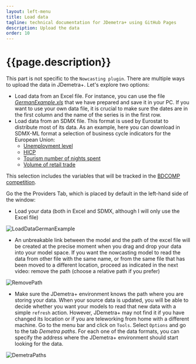 ```yaml
---
layout: left-menu
title: Load data
tagline: technical documentation for JDemetra+ using GitHub Pages
description: Upload the data
order: 10
---
```

# {{page.description}}

This part is not specific to the `Nowcasting plugin`. There are multiple ways to upload the data in JDemetra+. Let's explore two options:

- Load data from an Excel file. For instance, you can use the file [_GermanExample.xls_](https://github.com/nbbrd/jdemetra-nowcasting/wiki/Models_and_Data/DE/GermanExample.xlsx) that we have prepared and save it in your PC. If you want to use your own data file, it is crucial to make sure the dates are in the first column and the name of the series is in the first row.
- Load data from an SDMX file. This format is used by Eurostat to distribute most of its data. As an example, here you can download in SDMX-ML format a selection of business cycle indicators for the European Union:
	- [Unemployment level](https://open-data.europa.eu/en/data/dataset/HuhJ5kr24H1ymxpaDkamxA) 	
	- [HICP](https://open-data.europa.eu/en/data/dataset/eWEhQZ17tyHTWf7CdyHrA)
	- [Tourism number of nights spent](https://open-data.europa.eu/en/data/dataset/vRkVEpAUZQg9sbvTIhfGA)
	- [Volume of retail trade](https://open-data.europa.eu/en/data/dataset/7OJLyRVIeyVmhqbwtFdA)
	
This selection includes the variables that will be tracked in the [BDCOMP competition](http://fxdiebold.blogspot.be/2015/12/eurostat-forecasting-competition.html). 

Go the the Providers Tab, which is placed by default in the left-hand side of the window:

- Load your data (both in Excel and SDMX, although I will only use the Excel file)
 
 ![LoadDataGermanExample](https://github.com/nbbrd/jdemetra-nowcasting/wiki/images/LoadExcelSdmx.gif) 
 

- An unbreakable link between the model and the path of the excel file will be created at the precise moment when you drag and drop your data into your model space. If you want the nowcasting model to read the data from other file with the same name, or from the same file that has been moved to a different location, proceed as indicated in the next video: remove the path (choose a relative path if you prefer)
 
 ![RemovePath](https://github.com/nbbrd/jdemetra-nowcasting/wiki/images/RemovePath.gif) 
 

- Make sure the JDemetra+ environment knows the path where you are storing your data. When your source data is updated, 
you will be able to decide whether you want your models to read that new data with a simple `refresh` action. However, JDemetra+ may 
not find it if you have changed its location or if you are teleworking from home with a different machine. Go to the menu 
bar and click on `Tools`. Select `Options` and go to the tab _Demetra paths_. For each one of the data formats, you can specify the address 
where the JDemetra+ environment should start looking for the data.
 
 ![DemetraPaths](https://github.com/nbbrd/jdemetra-nowcasting/wiki/images/DemetraPaths.gif) 
 






